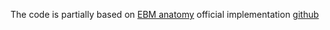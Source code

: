 The code is partially based on [EBM anatomy](https://arxiv.org/abs/1903.12370) official implementation [github](https://github.com/point0bar1/ebm-anatomy)